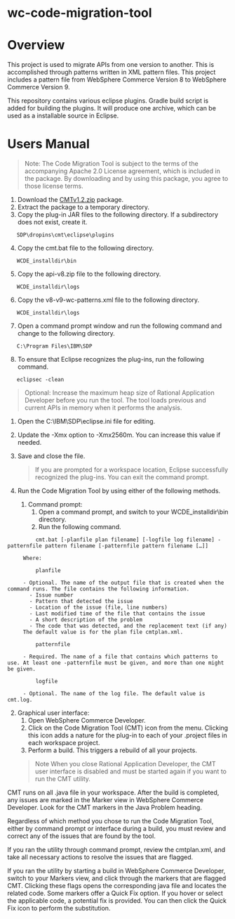 # wc-code-migration-tool

# Overview
This project is used to migrate APIs from one version to another. This is accomplished through patterns written in XML pattern files. This project includes a pattern file from WebSphere Commerce Version 8 to WebSphere Commerce Version 9.

This repository contains various eclipse plugins.  Gradle build script is added for building the plugins. It will 
produce one archive, which can be used as a installable source 
in Eclipse.

# Users Manual

> Note: The Code Migration Tool is subject to the terms of the accompanying Apache 2.0 License agreement, which is included in the package. By downloading and by using this package, you agree to those license terms.

1. Download the [CMTv1.2.zip](CMTv1.2.zip) package. 
2. Extract the package to a temporary directory.
3. Copy the plug-in JAR files to the following directory. If a subdirectory does not exist, create it. 
```
   SDP\dropins\cmt\eclipse\plugins
```
4. Copy the cmt.bat file to the following directory. 
```
   WCDE_installdir\bin
```
5. Copy the api-v8.zip file to the following directory.
```
   WCDE_installdir\logs
```
6. Copy the v8-v9-wc-patterns.xml file to the following directory. 
```
   WCDE_installdir\logs
```
7. Open a command prompt window and run the following command and change to the following directory. 
```
   C:\Program Files\IBM\SDP
```
8. To ensure that Eclipse recognizes the plug-ins, run the following command. 
```
   eclipsec -clean 
```
   > Optional: Increase the maximum heap size of Rational Application Developer before you run the tool. The tool loads previous and current APIs in memory when it performs the analysis. 
   1. Open the C:\IBM\SDP\eclipse.ini file for editing.
   2. Update the -Xmx option to -Xmx2560m. You can increase this value if needed.
   3. Save and close the file. 

      > If you are prompted for a workspace location, Eclipse successfully recognized the plug-ins. You can exit the command prompt. 

9. Run the Code Migration Tool by using either of the following methods. 
   1. Command prompt:
      1. Open a command prompt, and switch to your WCDE_installdir\bin directory.
      2. Run the following command.
```
         cmt.bat [-planfile plan filename] [-logfile log filename] -patternfile pattern filename [-patternfile pattern filename […]] 
```

         Where: 

```
         planfile
```

         - Optional. The name of the output file that is created when the command runs. The file contains the following information.
           - Issue number
           - Pattern that detected the issue
           - Location of the issue (file, line numbers)
           - Last modified time of the file that contains the issue
           - A short description of the problem
           - The code that was detected, and the replacement text (if any)
         The default value is for the plan file cmtplan.xml.

```
         patternfile
```

         - Required. The name of a file that contains which patterns to use. At least one -patternfile must be given, and more than one might be given.

```
         logfile
```

         - Optional. The name of the log file. The default value is cmt.log.
   2. Graphical user interface:
      1. Open WebSphere Commerce Developer. 
      2. Click on the  Code Migration Tool (CMT) icon from the menu. Clicking this icon adds a nature for the plug-in to each of your .project files in each workspace project.
      3. Perform a build. This triggers a rebuild of all your projects.
      > Note When you close Rational Application Developer, the CMT user interface is disabled and must be started again if you want to run the CMT utility.

CMT runs on all .java file in your workspace. After the build is completed, any issues are marked in the Marker view in WebSphere Commerce Developer. Look for the CMT markers in the Java Problem heading.

Regardless of which method you chose to run the Code Migration Tool, either by command prompt or interface during a build, you must review and correct any of the issues that are found by the tool. 

If you ran the utility through command prompt, review the cmtplan.xml, and take all necessary actions to resolve the issues that are flagged. 

If you ran the utility by starting a build in WebSphere Commerce Developer, switch to your Markers view, and click through the markers that are flagged CMT. Clicking these flags opens the corresponding java file and locates the related code. Some markers offer a Quick Fix option. If you hover or select the applicable code, a potential fix is provided. You can then click the Quick Fix icon to perform the substitution.
